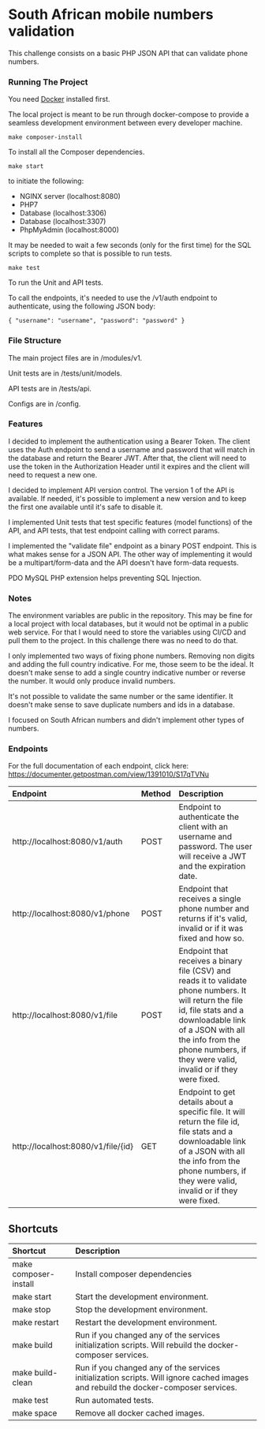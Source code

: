 South African mobile numbers validation
==============

This challenge consists on a basic PHP JSON API that can validate phone numbers.

### Running The Project

You need [Docker](https://docker.com) installed first.

The local project is meant to be run through docker-compose to provide a seamless development environment between every developer machine.

`make composer-install`

To install all the Composer dependencies.

`make start`

to initiate the following:
* NGINX server (localhost:8080)
* PHP7 
* Database (localhost:3306)
* Database (localhost:3307)
* PhpMyAdmin (localhost:8000)

It may be needed to wait a few seconds (only for the first time) for the SQL scripts to complete so that is possible to run tests. 

`make test`

To run the Unit and API tests.

To call the endpoints, it's needed to use the /v1/auth endpoint to authenticate, using the following JSON body:


`{
  "username": "username",
  "password": "password"
}`

### File Structure

The main project files are in /modules/v1.

Unit tests are in /tests/unit/models.

API tests are in /tests/api.

Configs are in /config.

### Features

I decided to implement the authentication using a Bearer Token. The client uses the Auth endpoint to send a username and password that will match in the database and return the Bearer JWT. After that, the client will need to use the token in the Authorization Header until it expires and the client will need to request a new one.

I decided to implement API version control. The version 1 of the API is available. If needed, it's possible to implement a new version and to keep the first one available until it's safe to disable it.

I implemented Unit tests that test specific features (model functions) of the API, and API tests, that test endpoint calling with correct params.

I implemented the "validate file" endpoint as a binary POST endpoint. This is what makes sense for a JSON API. The other way of implementing it would be a multipart/form-data and the API doesn't have form-data requests.

PDO MySQL PHP extension helps preventing SQL Injection.

### Notes

The environment variables are public in the repository. This may be fine for a local project with local databases, but it would not be optimal in a public web service. For that I would need to store the variables using CI/CD and pull them to the project. In this challenge there was no need to do that. 

I only implemented two ways of fixing phone numbers. Removing non digits and adding the full country indicative. For me, those seem to be the ideal. It doesn't make sense to add a single country indicative number or reverse the number. It would only produce invalid numbers.

It's not possible to validate the same number or the same identifier. It doesn't make sense to save duplicate numbers and ids in a database.

I focused on South African numbers and didn't implement other types of numbers.

### Endpoints

For the full documentation of each endpoint, click here:
https://documenter.getpostman.com/view/1391010/S17qTVNu

| Endpoint                           | Method    | Description                                                                                                                                   |
| :---                               | :---    | :---                                                                                                                                           |
| http://localhost:8080/v1/auth      |  POST   | Endpoint to authenticate the client with an username and password. The user will receive a JWT and the expiration date. |
| http://localhost:8080/v1/phone     |  POST  | Endpoint that receives a single phone number and returns if it's valid, invalid or if it was fixed and how so. |
| http://localhost:8080/v1/file      |  POST | Endpoint that receives a binary file (CSV) and reads it to validate phone numbers. It will return the file id, file stats and a downloadable link of a JSON with all the info from the phone numbers, if they were valid, invalid or if they were fixed. |
| http://localhost:8080/v1/file/{id} |  GET  | Endpoint to get details about a specific file. It will return the file id, file stats and a downloadable link of a JSON with all the info from the phone numbers, if they were valid, invalid or if they were fixed. |


## Shortcuts

| Shortcut                       | Description                                                                                                                                      |
| :---                           | :---                                                                                                                                              |
| make composer-install          |  Install composer dependencies                                                                                                               |
| make start                     |  Start the development environment.                                                                                                               |
| make stop                      |  Stop the development environment.                                                                                                                |
| make restart                   |  Restart the development environment.                                                                                                             |
| make build                     |  Run if you changed any of the services initialization scripts. Will rebuild the docker-composer services.                              |
| make build-clean               |  Run if you changed any of the services initialization scripts. Will ignore cached images and rebuild the docker-composer services.              |
| make test                      |  Run automated tests.                                                                  |
| make space                     |  Remove all docker cached images.                                                                |
